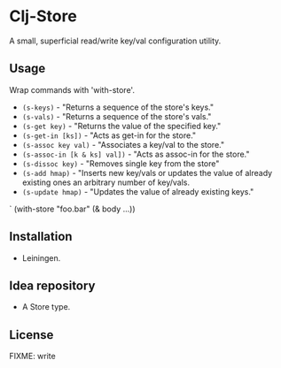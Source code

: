 # Clj-Store

A small, superficial read/write key/val configuration utility.

## Usage

Wrap commands with 'with-store'.

* `(s-keys)`                   - "Returns a sequence of the store's keys."
* `(s-vals)`                   - "Returns a sequence of the store's vals."
* `(s-get key)`                - "Returns the value of the specified key."
* `(s-get-in [ks])`            - "Acts as get-in for the store."
* `(s-assoc key val)`          - "Associates a key/val to the store."
* `(s-assoc-in [k & ks] val])` - "Acts as assoc-in for the store."
* `(s-dissoc key)`             - "Removes single key from the store"
* `(s-add hmap)`               - "Inserts new key/vals or updates the value of already existing ones an arbitrary number of key/vals.
* `(s-update hmap)`            - "Updates the value of already existing keys."

`    (with-store "foo.bar" (& body ...))

## Installation

- Leiningen.

## Idea repository

- A Store type.

## License

FIXME: write
